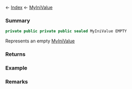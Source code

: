 ← [Index](Api-Index) ← [MyIniValue](VRage.Game.ModAPI.Ingame.Utilities.MyIniValue)

### Summary

```csharp
private public private public sealed MyIniValue EMPTY
```

Represents an empty [MyIniValue](VRage.Game.ModAPI.Ingame.Utilities.MyIniValue) 

### Returns

### Example

### Remarks

